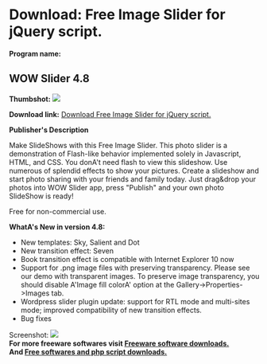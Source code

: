 # Download: Free Image Slider for jQuery script.

**Program name:**

## WOW Slider 4.8

  
**Thumbshot:** ![](http://www.freewarefiles.com/screenshot/wowslider_md.jpg)   
  
**Download link:** [Download Free Image Slider for jQuery script.](http://freesoftwares.boysofts.com/WOW-Slider_program_84506.html)  
  


**Publisher's Description**  
  


Make SlideShows with this Free Image Slider. This photo slider is a demonstration of Flash-like behavior implemented solely in Javascript, HTML, and CSS. You donA't need flash to view this slideshow. Use numerous of splendid effects to show your pictures. Create a slideshow and start photo sharing with your friends and family today. Just drag&drop your photos into WOW Slider app, press "Publish" and your own photo SlideShow is ready! 

Free for non-commercial use.

**WhatA's New in version 4.8:**

  * New templates: Sky, Salient and Dot 
  * New transition effect: Seven 
  * Book transition effect is compatible with Internet Explorer 10 now 
  * Support for .png image files with preserving transparency. Please see our demo with transparent images. To preserve image transparency, you should disable A'Image fill colorA' option at the Gallery->Properties->Images tab. 
  * Wordpress slider plugin update: support for RTL mode and multi-sites mode; improved compatibility of new transition effects. 
  * Bug fixes 

  
  
Screenshot: ![](http://www.freewarefiles.com/screenshot/wowslider.jpg)   
**For more freeware softwares visit [Freeware software downloads.](http://freesoftwares.boysofts.com/)**   
**And [Free softwares and php script downloads.](http://www.boysofts.com/)**
